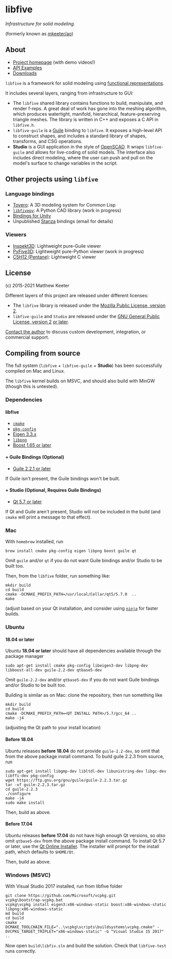# libfive
*Infrastructure for solid modeling.*

(formerly known as [mkeeter/ao](https://github.com/mkeeter/ao))

## About
- [Project homepage](https://libfive.com) (with demo videos!)
- [API Examples](https://libfive.com/examples)
- [Downloads](https://libfive.com/download)

`libfive` is a framework for solid modeling using
[functional representations](https://en.wikipedia.org/wiki/Function_representation).

It includes several layers, ranging from infrastructure to GUI:

- The `libfive` shared library contains functions to build, manipulate, and render f-reps.
A great deal of work has gone into the meshing algorithm,
which produces watertight, manifold,
hierarchical, feature-preserving triangle meshes.
The library is written in C++ and exposes a C API in `libfive.h`.
- `libfive-guile` is a [Guile](https://www.gnu.org/software/guile/)
binding to `libfive`.
It exposes a high-level API to construct shapes,
and includes a standard library
of shapes, transforms, and CSG operations.
- **Studio** is a GUI application in the style of
[OpenSCAD](http://www.openscad.org/).
It wraps `libfive-guile` and allows for live-coding of solid models.
The interface also includes direct modeling,
where the user can push and pull on the model's surface
to change variables in the script.

## Other projects using `libfive`
### Language bindings
- [Tovero](https://gitlab.com/kavalogic-inc/tovero): A 3D modeling system for Common Lisp
- [`libfivepy`](https://gitlab.com/rcmz0/libfivepy): A Python CAD library (work in progress)
- [Bindings for Unity](https://github.com/zalo/libfive-unity)
- Unpublished [Stanza](http://lbstanza.org/) bindings (email for details)

### Viewers
- [Inspekt3D](https://gitlab.com/kavalogic-inc/inspekt3d): Lightweight pure-Guile viewer
- [PyFive3D](https://gitlab.com/kavalogic-inc/pyfive3d): Lightweight pure-Python viewer (work in progress)
- [C5H12 (Pentane)](https://gitlab.com/kavalogic-inc/C5H12): Lightweight C viewer

## License
(c) 2015-2021 Matthew Keeter

Different layers of this project are released under different licenses:
- The `libfive` library is released under the
  [Mozilla Public License, version 2](https://www.mozilla.org/en-US/MPL/2.0/).
- `libfive-guile` and `Studio` are released under the
  [GNU General Public License, version 2](https://www.gnu.org/licenses/old-licenses/gpl-2.0-standalone.html)
  [or later](https://www.gnu.org/licenses/gpl-3.0-standalone.html).

[Contact the author](matt.j.keeter@gmail.com)
to discuss custom development, integration,
or commercial support.

## Compiling from source
The full system (`libfive` + `libfive-guile` + **Studio**)
has been successfully compiled on Mac and Linux.

The `libfive` kernel builds on MSVC,
and should also build with MinGW (though this is untested).

### Dependencies

#### libfive
- [`cmake`](https://cmake.org/)
- [`pkg-config`](https://www.freedesktop.org/wiki/Software/pkg-config/)
- [Eigen 3.3.x](http://eigen.tuxfamily.org/index.php?title=Main_Page)
- [`libpng`](http://www.libpng.org/pub/png/libpng.html)
- [Boost 1.65 or later](https://www.boost.org)

#### + Guile Bindings (Optional)
- [Guile 2.2.1 or later](https://www.gnu.org/software/guile/)

If Guile isn't present, the Guile bindings won't be built.

#### + Studio (Optional, Requires Guile Bindings)
- [Qt 5.7 or later](https://www.qt.io)

If Qt and Guile aren't present, Studio will not be included in the build
(and `cmake` will print a message to that effect).

### Mac
With `homebrew` installed, run
```
brew install cmake pkg-config eigen libpng boost guile qt
```
Omit `guile` and/or `qt` if you do not want Guile bindings and/or Studio to be built too.

Then, from the `libfive` folder, run something like:
```
mkdir build
cd build
cmake -DCMAKE_PREFIX_PATH=/usr/local/Cellar/qt5/5.7.0  ..
make
```
(adjust based on your Qt installation,
and consider using [`ninja`](https://ninja-build.org/) for faster builds.

### Ubuntu
#### 18.04 or later
Ubuntu __18.04 or later__ should have all dependencies available through the package manager
```
sudo apt-get install cmake pkg-config libeigen3-dev libpng-dev libboost-all-dev guile-2.2-dev qtbase5-dev
```
Omit `guile-2.2-dev` and/or `qtbase5-dev` if you do not want Guile bindings and/or Studio to be built too.

Building is similar as on Mac: clone the repository, then run something like
```
mkdir build
cd build
cmake -DCMAKE_PREFIX_PATH=<QT INSTALL PATH>/5.7/gcc_64 ..
make -j4
```
(adjusting the Qt path to your install location)

#### Before 18.04
Ubuntu releases __before 18.04__ do not provide `guile-2.2-dev`, so omit that from the above package install command.
To build guile 2.2.3 from source, run
```
sudo apt-get install libgmp-dev libltdl-dev libunistring-dev libgc-dev libffi-dev pkg-config
wget https://ftp.gnu.org/gnu/guile/guile-2.2.3.tar.gz
tar -xf guile-2.2.3.tar.gz
cd guile-2.2.3
./configure
make -j4
sudo make install
```

Then, build as above.

#### Before 17.04
Ubuntu releases __before 17.04__ do not have high enough Qt versions,
so _also_ omit `qtbase5-dev` from the above package install command.
To install Qt 5.7 or later, use the [Qt Online Installer](https://www.qt.io/download-qt-installer).
The installer will prompt for the install path, which defaults to `$HOME/Qt`.

Then, build as above.

### Windows (MSVC)
With Visual Studio 2017 installed, run from libfive folder
```
git clone https://github.com/Microsoft/vcpkg.git
vcpkg\bootstrap-vcpkg.bat
vcpkg\vcpkg install eigen3:x86-windows-static boost:x86-windows-static libpng:x86-windows-static
md build
cd build
cmake -DCMAKE_TOOLCHAIN_FILE="..\vcpkg\scripts\buildsystems\vcpkg.cmake" -DVCPKG_TARGET_TRIPLET="x86-windows-static" -G "Visual Studio 15 2017" ..
```
Now open `build\libfiv.sln` and build the solution. Check that `libfive-test` runs correctly.
